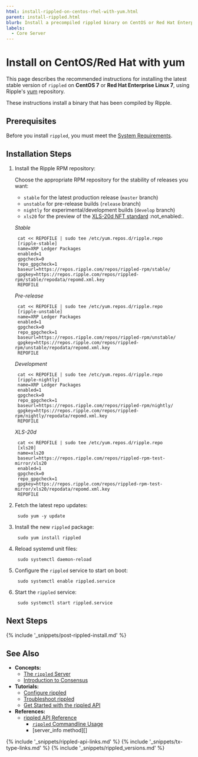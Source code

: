 ```yaml
---
html: install-rippled-on-centos-rhel-with-yum.html
parent: install-rippled.html
blurb: Install a precompiled rippled binary on CentOS or Red Hat Enterprise Linux.
labels:
  - Core Server
---
```

# Install on CentOS/Red Hat with yum

This page describes the recommended instructions for installing the latest stable version of `rippled` on **CentOS 7** or **Red Hat Enterprise Linux 7**, using Ripple's [yum](https://en.wikipedia.org/wiki/Yellowdog_Updater,_Modified) repository.

These instructions install a binary that has been compiled by Ripple.


## Prerequisites

Before you install `rippled`, you must meet the [System Requirements](system-requirements.html).


## Installation Steps

1. Install the Ripple RPM repository:

    Choose the appropriate RPM repository for the stability of releases you want:

    - `stable` for the latest production release (`master` branch)
    - `unstable` for pre-release builds (`release` branch)
    - `nightly` for experimental/development builds (`develop` branch)
    - `xls20` for the preview of the [XLS-20d NFT standard](https://github.com/XRPLF/XRPL-Standards/discussions/46) :not_enabled:.

    <!-- MULTICODE_BLOCK_START -->

    *Stable*

        cat << REPOFILE | sudo tee /etc/yum.repos.d/ripple.repo
        [ripple-stable]
        name=XRP Ledger Packages
        enabled=1
        gpgcheck=0
        repo_gpgcheck=1
        baseurl=https://repos.ripple.com/repos/rippled-rpm/stable/
        gpgkey=https://repos.ripple.com/repos/rippled-rpm/stable/repodata/repomd.xml.key
        REPOFILE

    *Pre-release*

        cat << REPOFILE | sudo tee /etc/yum.repos.d/ripple.repo
        [ripple-unstable]
        name=XRP Ledger Packages
        enabled=1
        gpgcheck=0
        repo_gpgcheck=1
        baseurl=https://repos.ripple.com/repos/rippled-rpm/unstable/
        gpgkey=https://repos.ripple.com/repos/rippled-rpm/unstable/repodata/repomd.xml.key
        REPOFILE

    *Development*

        cat << REPOFILE | sudo tee /etc/yum.repos.d/ripple.repo
        [ripple-nightly]
        name=XRP Ledger Packages
        enabled=1
        gpgcheck=0
        repo_gpgcheck=1
        baseurl=https://repos.ripple.com/repos/rippled-rpm/nightly/
        gpgkey=https://repos.ripple.com/repos/rippled-rpm/nightly/repodata/repomd.xml.key
        REPOFILE

    *XLS-20d*

        cat << REPOFILE | sudo tee /etc/yum.repos.d/ripple.repo
        [xls20]
        name=xls20
        baseurl=https://repos.ripple.com/repos/rippled-rpm-test-mirror/xls20
        enabled=1
        gpgcheck=0
        repo_gpgcheck=1
        gpgkey=https://repos.ripple.com/repos/rippled-rpm-test-mirror/xls20/repodata/repomd.xml.key
        REPOFILE

    <!-- MULTICODE_BLOCK_START -->


2. Fetch the latest repo updates:

        sudo yum -y update

3. Install the new `rippled` package:

        sudo yum install rippled

4. Reload systemd unit files:

        sudo systemctl daemon-reload

5. Configure the `rippled` service to start on boot:

        sudo systemctl enable rippled.service

6. Start the `rippled` service:

        sudo systemctl start rippled.service


## Next Steps

{% include '_snippets/post-rippled-install.md' %}<!--_ -->


## See Also

- **Concepts:**
    - [The `rippled` Server](xrpl-servers.html)
    - [Introduction to Consensus](intro-to-consensus.html)
- **Tutorials:**
    - [Configure rippled](configure-rippled.html)
    - [Troubleshoot rippled](troubleshoot-the-rippled-server.html)
    - [Get Started with the rippled API](get-started-using-http-websocket-apis.html)
- **References:**
    - [rippled API Reference](rippled-api.html)
        - [`rippled` Commandline Usage](commandline-usage.html)
        - [server_info method][]


<!--{# common link defs #}-->
{% include '_snippets/rippled-api-links.md' %}
{% include '_snippets/tx-type-links.md' %}
{% include '_snippets/rippled_versions.md' %}

